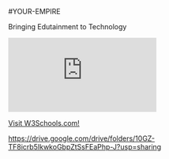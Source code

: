 #YOUR-EMPIRE

Bringing Edutainment to Technology

<iframe src="http://www.example.com/" frameborder="0"></iframe>

 <a href="https://drive.google.com/drive/folders/10GZ-TF8icrb5IkwkoGbpZtSsFEaPhp-J?usp=sharing">Visit W3Schools.com!</a> 

https://drive.google.com/drive/folders/10GZ-TF8icrb5IkwkoGbpZtSsFEaPhp-J?usp=sharing
